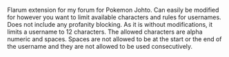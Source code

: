 Flarum extension for my forum for Pokemon Johto. Can easily be modified for however you want to limit available characters and rules for usernames. Does not include any profanity blocking. As it is without modifications, it limits a username to 12 characters. The allowed characters are alpha numeric and spaces. Spaces are not allowed to be at the start or the end of the username and they are not allowed to be used consecutively.

